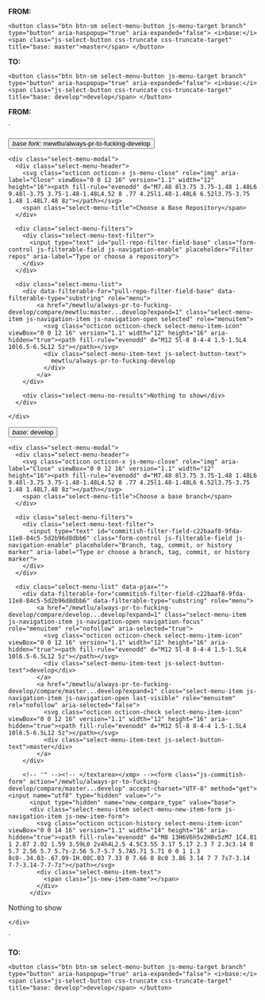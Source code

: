 **FROM:**

`
<button class="btn btn-sm select-menu-button js-menu-target branch" type="button" aria-haspopup="true" aria-expanded="false">
  <i>base:</i>
  <span class="js-select-button css-truncate css-truncate-target" title="base: master">master</span>
</button>
`

**TO:**

`
<button class="btn btn-sm select-menu-button js-menu-target branch" type="button" aria-haspopup="true" aria-expanded="false">
  <i>base:</i>
  <span class="js-select-button css-truncate css-truncate-target" title="base: develop">develop</span>
</button>
`


**FROM:**

`
<div class="range-cross-repo-pair">
    <div class="select-menu js-menu-container js-select-menu fork-suggester">
  <button class="btn btn-sm select-menu-button js-menu-target" type="button" aria-label="Choose a Base Repository" aria-haspopup="true" aria-expanded="true">
    <i>base fork:</i>
    <span class="js-select-button css-truncate css-truncate-target" title="base: mewtlu/always-pr-to-fucking-develop">mewtlu/always-pr-to-fucking-develop</span>
  </button>

  <div class="select-menu-modal-holder js-menu-content js-navigation-container">

    <div class="select-menu-modal">
      <div class="select-menu-header">
        <svg class="octicon octicon-x js-menu-close" role="img" aria-label="Close" viewBox="0 0 12 16" version="1.1" width="12" height="16"><path fill-rule="evenodd" d="M7.48 8l3.75 3.75-1.48 1.48L6 9.48l-3.75 3.75-1.48-1.48L4.52 8 .77 4.25l1.48-1.48L6 6.52l3.75-3.75 1.48 1.48L7.48 8z"></path></svg>
        <span class="select-menu-title">Choose a Base Repository</span>
      </div>

      <div class="select-menu-filters">
        <div class="select-menu-text-filter">
          <input type="text" id="pull-repo-filter-field-base" class="form-control js-filterable-field js-navigation-enable" placeholder="Filter repos" aria-label="Type or choose a repository">
        </div>
      </div>

      <div class="select-menu-list">
        <div data-filterable-for="pull-repo-filter-field-base" data-filterable-type="substring" role="menu">
            <a href="/mewtlu/always-pr-to-fucking-develop/compare/mewtlu:master...develop?expand=1" class="select-menu-item js-navigation-item js-navigation-open selected" role="menuitem">
              <svg class="octicon octicon-check select-menu-item-icon" viewBox="0 0 12 16" version="1.1" width="12" height="16" aria-hidden="true"><path fill-rule="evenodd" d="M12 5l-8 8-4-4 1.5-1.5L4 10l6.5-6.5L12 5z"></path></svg>
              <div class="select-menu-item-text js-select-button-text">
                mewtlu/always-pr-to-fucking-develop
              </div>
            </a>
        </div>

        <div class="select-menu-no-results">Nothing to show</div>
      </div>

    </div>
  </div>
</div>


    
<div class="select-menu js-menu-container js-select-menu commitish-suggester is-dirty js-transitionable active">
  <button class="btn btn-sm select-menu-button js-menu-target branch selected" type="button" aria-haspopup="true" aria-expanded="true">
    <i>base:</i>
    <span class="js-select-button css-truncate css-truncate-target" title="base: develop">develop</span>
  </button>

  <div class="select-menu-modal-holder js-menu-content js-navigation-container js-active-navigation-container" data-pjax="">

    <div class="select-menu-modal">
      <div class="select-menu-header">
        <svg class="octicon octicon-x js-menu-close" role="img" aria-label="Close" viewBox="0 0 12 16" version="1.1" width="12" height="16"><path fill-rule="evenodd" d="M7.48 8l3.75 3.75-1.48 1.48L6 9.48l-3.75 3.75-1.48-1.48L4.52 8 .77 4.25l1.48-1.48L6 6.52l3.75-3.75 1.48 1.48L7.48 8z"></path></svg>
        <span class="select-menu-title">Choose a base branch</span>
      </div>

      <div class="select-menu-filters">
        <div class="select-menu-text-filter">
          <input type="text" id="commitish-filter-field-c22baaf8-9fda-11e8-84c5-5d2b96d8dbb6" class="form-control js-filterable-field js-navigation-enable" placeholder="Branch, tag, commit, or history marker" aria-label="Type or choose a branch, tag, commit, or history marker">
        </div>
      </div>

      <div class="select-menu-list" data-pjax="">
        <div data-filterable-for="commitish-filter-field-c22baaf8-9fda-11e8-84c5-5d2b96d8dbb6" data-filterable-type="substring" role="menu">
            <a href="/mewtlu/always-pr-to-fucking-develop/compare/develop...develop?expand=1" class="select-menu-item js-navigation-item js-navigation-open navigation-focus" role="menuitem" rel="nofollow" aria-selected="true">
              <svg class="octicon octicon-check select-menu-item-icon" viewBox="0 0 12 16" version="1.1" width="12" height="16" aria-hidden="true"><path fill-rule="evenodd" d="M12 5l-8 8-4-4 1.5-1.5L4 10l6.5-6.5L12 5z"></path></svg>
              <div class="select-menu-item-text js-select-button-text">develop</div>
            </a>
            <a href="/mewtlu/always-pr-to-fucking-develop/compare/master...develop?expand=1" class="select-menu-item js-navigation-item js-navigation-open last-visible" role="menuitem" rel="nofollow" aria-selected="false">
              <svg class="octicon octicon-check select-menu-item-icon" viewBox="0 0 12 16" version="1.1" width="12" height="16" aria-hidden="true"><path fill-rule="evenodd" d="M12 5l-8 8-4-4 1.5-1.5L4 10l6.5-6.5L12 5z"></path></svg>
              <div class="select-menu-item-text js-select-button-text">master</div>
            </a>
        </div>

        <!-- '" --><!-- </textarea></xmp> --><form class="js-commitish-form" action="/mewtlu/always-pr-to-fucking-develop/compare/master...develop" accept-charset="UTF-8" method="get"><input name="utf8" type="hidden" value="✓">
          <input type="hidden" name="new_compare_type" value="base">
          <div class="select-menu-item select-menu-new-item-form js-navigation-item js-new-item-form">
            <svg class="octicon octicon-history select-menu-item-icon" viewBox="0 0 14 16" version="1.1" width="14" height="16" aria-hidden="true"><path fill-rule="evenodd" d="M8 13H6V6h5v2H8v5zM7 1C4.81 1 2.87 2.02 1.59 3.59L0 2v4h4L2.5 4.5C3.55 3.17 5.17 2.3 7 2.3c3.14 0 5.7 2.56 5.7 5.7s-2.56 5.7-5.7 5.7A5.71 5.71 0 0 1 1.3 8c0-.34.03-.67.09-1H.08C.03 7.33 0 7.66 0 8c0 3.86 3.14 7 7 7s7-3.14 7-7-3.14-7-7-7z"></path></svg>
            <div class="select-menu-item-text">
              <span class="js-new-item-name"></span>
            </div>
          </div>
</form>
        <div class="select-menu-no-results">Nothing to show</div>
      </div>

    </div>
  </div>
</div>

  </div>
`

**TO:**

`
<button class="btn btn-sm select-menu-button js-menu-target branch" type="button" aria-haspopup="true" aria-expanded="false">
  <i>base:</i>
  <span class="js-select-button css-truncate css-truncate-target" title="base: develop">develop</span>
</button>
`